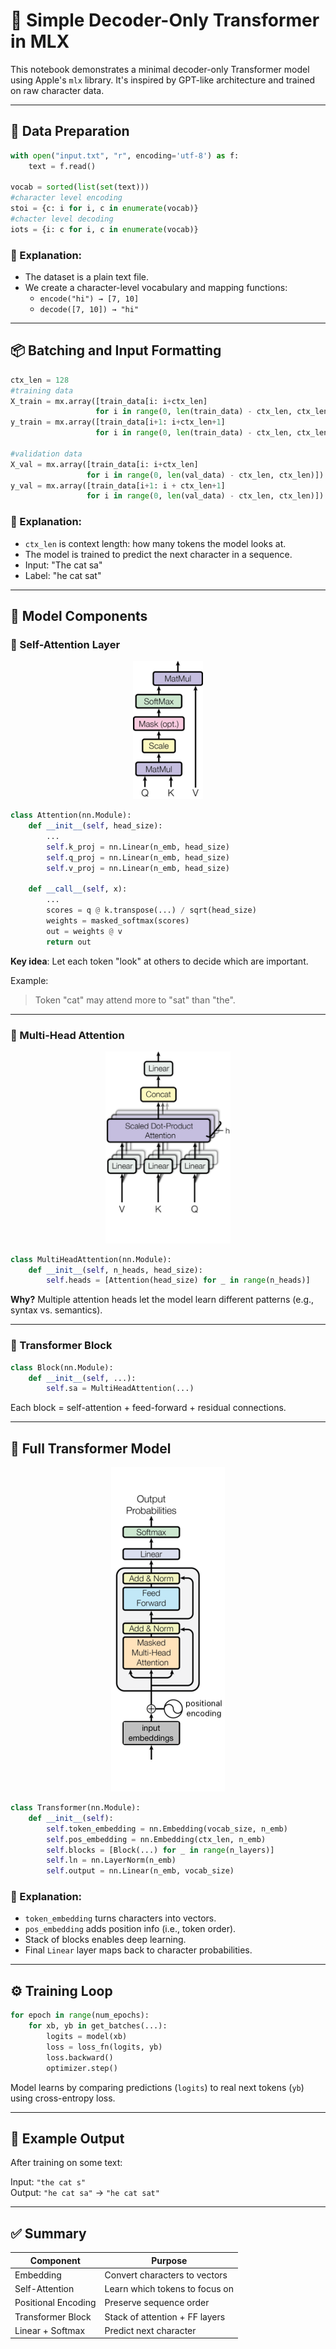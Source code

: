 # 🧠 Simple Decoder-Only Transformer in MLX

This notebook demonstrates a minimal decoder-only Transformer model using Apple's `mlx` library. It's inspired by GPT-like architecture and trained on raw character data.

---

## 🧾 Data Preparation

```python
with open("input.txt", "r", encoding='utf-8') as f:
    text = f.read()

vocab = sorted(list(set(text)))
#character level encoding
stoi = {c: i for i, c in enumerate(vocab)}
#chacter level decoding
iots = {i: c for i, c in enumerate(vocab)}
```

### 🔹 Explanation:

- The dataset is a plain text file.
- We create a character-level vocabulary and mapping functions:
  - `encode("hi") → [7, 10]`
  - `decode([7, 10]) → "hi"`

---

## 📦 Batching and Input Formatting

```python
ctx_len = 128
#training data
X_train = mx.array([train_data[i: i+ctx_len]
                   for i in range(0, len(train_data) - ctx_len, ctx_len)])
y_train = mx.array([train_data[i+1: i+ctx_len+1]
                   for i in range(0, len(train_data) - ctx_len, ctx_len)])

#validation data
X_val = mx.array([train_data[i: i+ctx_len]
                 for i in range(0, len(val_data) - ctx_len, ctx_len)])
y_val = mx.array([train_data[i+1: i + ctx_len+1]
                 for i in range(0, len(val_data) - ctx_len, ctx_len)])
```

### 🔹 Explanation:

- `ctx_len` is context length: how many tokens the model looks at.
- The model is trained to predict the next character in a sequence.
- Input: "The cat sa"
- Label: "he cat sat"

---

## 🧮 Model Components

### 🔹 Self-Attention Layer

<p align="center">
  <img src="./images/self-attention.png" alt="Self Attention"/>
</p>

```python
class Attention(nn.Module):
    def __init__(self, head_size):
        ...
        self.k_proj = nn.Linear(n_emb, head_size)
        self.q_proj = nn.Linear(n_emb, head_size)
        self.v_proj = nn.Linear(n_emb, head_size)

    def __call__(self, x):
        ...
        scores = q @ k.transpose(...) / sqrt(head_size)
        weights = masked_softmax(scores)
        out = weights @ v
        return out
```

**Key idea**: Let each token "look" at others to decide which are important.

Example:

> Token "cat" may attend more to "sat" than "the".

---

### 🔹 Multi-Head Attention

<p align="center">
  <img src="./images/mult-headed-attention.png" alt="Multi Headed Attention" style="width: 200px; height: auto;"/>
</p>

```python
class MultiHeadAttention(nn.Module):
    def __init__(self, n_heads, head_size):
        self.heads = [Attention(head_size) for _ in range(n_heads)]
```

**Why?** Multiple attention heads let the model learn different patterns (e.g., syntax vs. semantics).

---

### 🔹 Transformer Block

```python
class Block(nn.Module):
    def __init__(self, ...):
        self.sa = MultiHeadAttention(...)
```

Each block = self-attention + feed-forward + residual connections.

---

## 🧠 Full Transformer Model

<p align="center">
  <img src="./images/transformer.png" alt="Transformer"/>
</p>

```python
class Transformer(nn.Module):
    def __init__(self):
        self.token_embedding = nn.Embedding(vocab_size, n_emb)
        self.pos_embedding = nn.Embedding(ctx_len, n_emb)
        self.blocks = [Block(...) for _ in range(n_layers)]
        self.ln = nn.LayerNorm(n_emb)
        self.output = nn.Linear(n_emb, vocab_size)
```

### 🔹 Explanation:

- `token_embedding` turns characters into vectors.
- `pos_embedding` adds position info (i.e., token order).
- Stack of blocks enables deep learning.
- Final `Linear` layer maps back to character probabilities.

---

## ⚙️ Training Loop

```python
for epoch in range(num_epochs):
    for xb, yb in get_batches(...):
        logits = model(xb)
        loss = loss_fn(logits, yb)
        loss.backward()
        optimizer.step()
```

Model learns by comparing predictions (`logits`) to real next tokens (`yb`) using cross-entropy loss.

---

## 📝 Example Output

After training on some text:

Input: `"the cat s"`  
Output: `"he cat sa"` → `"he cat sat"`

---

## ✅ Summary

| Component           | Purpose                        |
| ------------------- | ------------------------------ |
| Embedding           | Convert characters to vectors  |
| Self-Attention      | Learn which tokens to focus on |
| Positional Encoding | Preserve sequence order        |
| Transformer Block   | Stack of attention + FF layers |
| Linear + Softmax    | Predict next character         |
